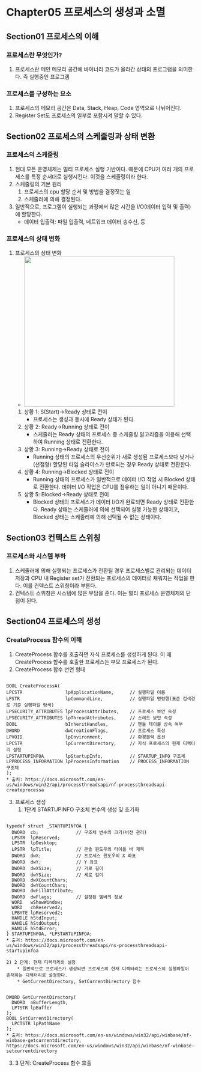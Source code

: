 # Chapter05  프로세스의 생성과 소멸
## Section01 프로세스의 이해
### 프로세스란 무엇인가?
1. 프로세스란 메인 메모리 공간에 바이너리 코드가 올라간 상태의 프로그램을 의미한다. 즉 실행중인 프로그램

### 프로세스를 구성하는 요소
1. 프로세스의 메모리 공간은 Data, Stack, Heap, Code 영역으로 나뉘어진다.
2. Register Set도 프로세스의 일부로 포함시켜 말할 수 있다.

## Section02 프로세스의 스케줄링과 상태 변환
### 프로세스의 스케줄링
1. 현대 모든 운영체제는 멀티 프로세스 실행 기반이다. 때문에 CPU가 여러 개의 프로세스를 특정 순서대로 실행시킨다. 이것을 스케줄링이라 한다.
2. 스케줄링의 기본 원리
    1) 프로세스의 cpu 할당 순서 및 방법을 결정짓는 일
    2) 스케줄러에 의해 결정된다.
3. 일반적으로, 프로그램이 실행되는 과정에서 많은 시간을 I/O(데이터 입력 및 출력)에 할당한다.
    * 데이터 입출력: 파일 입출력, 네트워크 데이터 송수신, 등

### 프로세스의 상태 변화
1. 프로세스의 상태 변화
    * <img width="400" src="https://user-images.githubusercontent.com/95362065/145715593-e8667741-8f15-41f5-8988-8e590b9ba552.png">
    1) 상황 1: S(Start)->Ready 상태로 전이
        * 프로세스는 생성과 동시에 Ready 상태가 된다.
    2) 상황 2: Ready->Running 상태로 전이
        * 스케줄러는 Ready 상태의 프로세스 중 스케줄링 알고리즘을 이용해 선택하여 Running 상태로 전환한다.
    3) 상황 3: Running->Ready 상태로 전이
        * Running 상태의 프로세스의 우선순위가 새로 생성된 프로세스보다 낮거나(선점형) 할당된 타임 슬라이스가 만료되는 경우 Ready 상태로 전환한다.
    4) 상황 4: Running->Blocked 상태로 전이
        * Running 상태의 프로세스가 일반적으로 데이터 I/O 작업 시 Blocked 상태로 전환한다. 데이터 I/O 작업은 CPU를 점유하는 일이 아니기 때문이다.
    5) 상황 5: Blocked->Ready 상태로 전이
        * Blocked 상태의 프로세스가 데이터 I/O가 완료되면 Ready 상태로 전환한다. Ready 상태는 스케줄러에 의해 선택되어 실행 가능한 상태이고, Blocked 상태는 스케줄러에 의해 선택될 수 없는 상태이다.

## Section03 컨텍스트 스위칭
### 프로세스와 시스템 부하
1. 스케줄러에 의해 실행되는 프로세스가 전환될 경우 프로세스별로 관리되는 데이터 저장과 CPU 내 Register set가 전환되는 프로세스의 데이터로 채워지는 작업을 한다. 이를 컨텍스트 스위칭이라 부른다.
2. 컨텍스트 스위칭은 시스템에 많은 부담을 준다. 이는 멀티 프로세스 운영체제의 단점이 된다.

## Section04 프로세스의 생성
### CreateProcess 함수의 이해
1. CreateProcess 함수를 호출하면 자식 프로세스를 생성하게 된다. 이 때 CreateProcess 함수를 호출한 프로세스는 부모 프로세스가 된다.
2. CreateProcess 함수 선언 형태
<pre><code>
BOOL CreateProcessA(
LPCSTR                lpApplicationName,      // 실행파일 이름
LPSTR                 lpCommandLine,          // 실행파일 명령행(표준 검색경로 기준 실행파일 탐색)
LPSECURITY_ATTRIBUTES lpProcessAttributes,    // 프로세스 보안 속성
LPSECURITY_ATTRIBUTES lpThreadAttributes,     // 스레드 보안 속성
BOOL                  bInheritHandles,        // 핸들 테이블 상속 여부
DWORD                 dwCreationFlags,        // 프로세스 특성
LPVOID                lpEnvironment,          // 환경블럭 옵션
LPCSTR                lpCurrentDirectory,     // 자식 프로세스의 현재 디렉터리 설정 
LPSTARTUPINFOA        lpStartupInfo,          // STARTUP_INFO 구조체
LPPROCESS_INFORMATION lpProcessInformation    // PROCESS_INFORMATION 구조체
);
* 출처: https://docs.microsoft.com/en-us/windows/win32/api/processthreadsapi/nf-processthreadsapi-createprocessa
</code></pre>    
3. 프로세스 생성
    1) 1단계 STARTUPINFO 구조체 변수의 생성 및 초기화
<pre><code>
typedef struct _STARTUPINFOA {
  DWORD  cb;              // 구조체 변수의 크기(버전 관리)
  LPSTR  lpReserved;
  LPSTR  lpDesktop;
  LPSTR  lpTitle;         // 콘솔 윈도우의 타이틀 바 제목
  DWORD  dwX;             // 프로세스 윈도우의 X 좌표
  DWORD  dwY;             // Y 좌표
  DWORD  dwXSize;         // 가로 길이
  DWORD  dwYSize;         // 세로 길이
  DWORD  dwXCountChars;
  DWORD  dwYCountChars;
  DWORD  dwFillAttribute;
  DWORD  dwFlags;         // 설정된 멤버의 정보
  WORD   wShowWindow;
  WORD   cbReserved2;
  LPBYTE lpReserved2;
  HANDLE hStdInput;
  HANDLE hStdOutput;
  HANDLE hStdError;
} STARTUPINFOA, *LPSTARTUPINFOA;
* 출처: https://docs.microsoft.com/en-us/windows/win32/api/processthreadsapi/ns-processthreadsapi-startupinfoa
</code></pre>
    2) 2 단계: 현재 디렉터리의 설정
        * 일반적으로 프로세스가 생성되면 프로세스의 현재 디렉터리는 프로세스의 실행파일이 존재하는 디렉터리로 설정한다.
        * GetCurrentDirectory, SetCurrentDirectory 함수
<pre><code>
DWORD GetCurrentDirectory(
  DWORD  nBufferLength,
  LPTSTR lpBuffer
);
BOOL SetCurrentDirectory(
  LPCTSTR lpPathName
);
* 출처: https://docs.microsoft.com/en-us/windows/win32/api/winbase/nf-winbase-getcurrentdirectory, 
https://docs.microsoft.com/en-us/windows/win32/api/winbase/nf-winbase-setcurrentdirectory
</code></pre>
    
  3) 3 단계: CreateProcess 함수 호출
